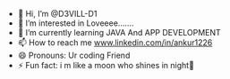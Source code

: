 - 👋 Hi, I’m @D3VILL-D1
- 👀 I’m interested in Loveeee.......
- 🌱 I’m currently learning JAVA And APP DEVELOPMENT
- 📫 How to reach me www.linkedin.com/in/ankur1226
- 😄 Pronouns: Ur coding Friend
- ⚡ Fun fact: i m like a moon who shines in night🫡

<!---
D3VILL-D1/D3VILL-D1 is a ✨ special ✨ repository because its `README.md` (this file) appears on your GitHub profile.
You can click the Preview link to take a look at your changes.
--->
